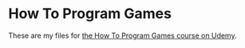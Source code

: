 # How To Program Games

These are my files for [the How To Program Games course on Udemy](https://www.udemy.com/course/how-to-program-games).
